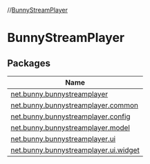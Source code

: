 //[BunnyStreamPlayer](index.md)

# BunnyStreamPlayer

## Packages

| Name |
|---|
| [net.bunny.bunnystreamplayer](-bunny-stream-player/net.bunny.bunnystreamplayer/index.md) |
| [net.bunny.bunnystreamplayer.common](-bunny-stream-player/net.bunny.bunnystreamplayer.common/index.md) |
| [net.bunny.bunnystreamplayer.config](-bunny-stream-player/net.bunny.bunnystreamplayer.config/index.md) |
| [net.bunny.bunnystreamplayer.model](-bunny-stream-player/net.bunny.bunnystreamplayer.model/index.md) |
| [net.bunny.bunnystreamplayer.ui](-bunny-stream-player/net.bunny.bunnystreamplayer.ui/index.md) |
| [net.bunny.bunnystreamplayer.ui.widget](-bunny-stream-player/net.bunny.bunnystreamplayer.ui.widget/index.md) |